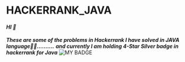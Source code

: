 # HACKERRANK_JAVA
#### ***HI 👋***
***These are some of the problems in Hackerrank I have solved in JAVA language👨‍💻..........***
***and currently I am holding 4-Star Silver badge in hackerrank for Java***
![MY BADGE](https://media.licdn.com/dms/image/sync/D4D27AQHjeBAa7GW6-Q/articleshare-shrink_1280_800/0/1678801571243?e=1679407200&v=beta&t=I78tfo93Xab8IImxHjFD5GkncSysDFI84RH3I86CsyM)

